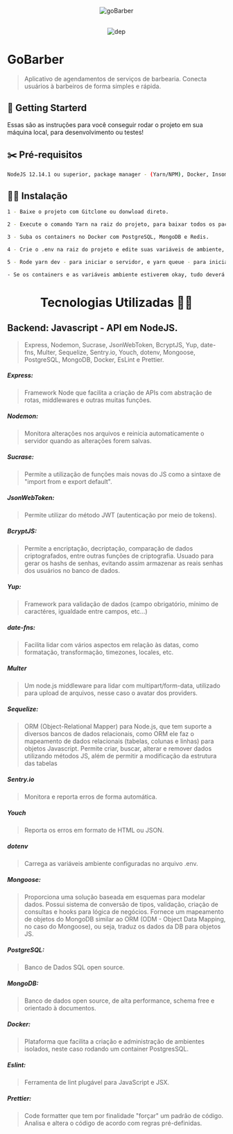 <p align="center"><img src="https://raw.githubusercontent.com/radaelilucca/gobarber/master/src/assets/GoBarber.png" alt="goBarber" align="center"/>
   </p>
<p align="center"> </br><img src="https://david-dm.org/radaelilucca/gobarber.svg" alt="dep"/></p>

# GoBarber
>Aplicativo de agendamentos de serviços de barbearia. Conecta usuários à barbeiros de forma simples e rápida. 

## 💈 Getting Starterd
Essas são as instruções para você conseguir rodar o projeto em sua máquina local, para desenvolvimento ou testes!

## ✂️ Pré-requisitos
``` sh
NodeJS 12.14.1 ou superior, package manager - (Yarn/NPM), Docker, Insomnia.
```
## 💇‍♂️ Instalação
```sh
1 - Baixe o projeto com Gitclone ou donwload direto.

2 - Execute o comando Yarn na raiz do projeto, para baixar todos os pacotes e suas dependências.

3 - Suba os containers no Docker com PostgreSQL, MongoDB e Redis.

4 - Crie o .env na raiz do projeto e edite suas variáveis de ambiente, tendo como base o .envexample.

5 - Rode yarn dev - para iniciar o servidor, e yarn queue - para iniciar o serviço de background jobs.

- Se os containers e as variáveis ambiente estiverem okay, tudo deverá funcionar corretamente.
```
<h1 align="center">Tecnologias Utilizadas 👨‍💻 </h1>

## Backend: Javascript - API em NodeJS.
>Express, Nodemon, Sucrase, JsonWebToken, BcryptJS, Yup, date-fns, Multer, Sequelize, Sentry.io, Youch, dotenv, Mongoose, PostgreSQL, MongoDB, Docker, EsLint e Prettier. 

##### Express: 
>Framework Node que facilita a criação de APIs com abstração de rotas, middlewares e outras muitas funções.

##### Nodemon: 
>Monitora alterações nos arquivos e reinicia automaticamente o servidor quando as alterações forem salvas.

##### Sucrase:
>Permite a utilização de funções mais novas do JS como a sintaxe de "import from e export default".

##### JsonWebToken:
>Permite utilizar do método JWT (autenticação por meio de tokens). 

##### BcryptJS:
>Permite a encriptação, decriptação, comparação de dados criptografados, entre outras funções de criptografia. Usuado para gerar os hashs de senhas, evitando assim armazenar as reais senhas dos usuários no banco de dados.

##### Yup:
>Framework para validação de dados (campo obrigatório, mínimo de caractéres, igualdade entre campos, etc...)

##### date-fns:
>Facilita lidar com vários aspectos em relação às datas, como formatação, transformação, timezones, locales, etc.

##### Multer
>Um node.js middleware para lidar com multipart/form-data, utilizado para upload de arquivos, nesse caso o avatar dos providers.

##### Sequelize:
>ORM (Object-Relational Mapper) para Node.js, que tem suporte a diversos bancos de dados relacionais, como ORM ele faz o mapeamento de dados relacionais (tabelas, colunas e linhas) para objetos Javascript. Permite criar, buscar, alterar e remover dados utilizando métodos JS, além de permitir a modificação da estrutura das tabelas

##### Sentry.io
>Monitora e reporta erros de forma automática.

##### Youch
>Reporta os erros em formato de HTML ou JSON.

##### dotenv
>Carrega as variáveis ambiente configuradas no arquivo .env.

##### Mongoose:
>Proporciona uma solução baseada em esquemas para modelar dados. Possui sistema de conversão de tipos, validação, criação de consultas e hooks para lógica de negócios. Fornece um mapeamento de objetos do MongoDB similar ao ORM (ODM - Object Data Mapping, no caso do Mongoose), ou seja, traduz os dados da DB para objetos JS.

##### PostgreSQL:
>Banco de Dados SQL open source.

##### MongoDB:
>Banco de dados open source, de alta performance, schema free e orientado à documentos.

##### Docker:
>Plataforma que facilita a criação e administração de ambientes isolados, neste caso rodando um container PostgresSQL.

##### Eslint:
>Ferramenta de lint plugável para JavaScript e JSX. 

##### Prettier:
>Code formatter que tem por finalidade "forçar" um padrão de código. Analisa e altera o código de acordo com regras pré-definidas.
